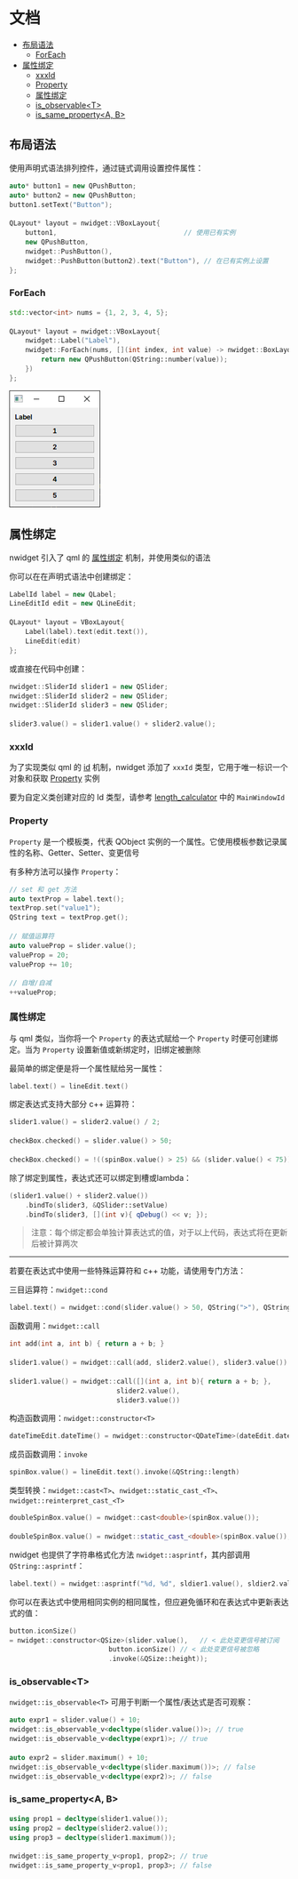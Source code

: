 # 文档

- [布局语法](#布局语法)
  - [ForEach](#foreach)
- [属性绑定](#属性绑定)
  - [xxxId](#xxxid)
  - [Property](#property)
  - [属性绑定](#属性绑定-1)
  - [is\_observable\<T\>](#is_observablet)
  - [is\_same\_property\<A, B\>](#is_same_propertya-b)

## 布局语法

使用声明式语法排列控件，通过链式调用设置控件属性：

```cpp
auto* button1 = new QPushButton;
auto* button2 = new QPushButton;
button1.setText("Button");

QLayout* layout = nwidget::VBoxLayout{
    button1,                                // 使用已有实例
    new QPushButton,
    nwidget::PushButton(),
    nwidget::PushButton(button2).text("Button"), // 在已有实例上设置
};
```

### ForEach

```cpp
std::vector<int> nums = {1, 2, 3, 4, 5};

QLayout* layout = nwidget::VBoxLayout{
    nwidget::Label("Label"),
    nwidget::ForEach(nums, [](int index, int value) -> nwidget::BoxLayoutItem {
        return new QPushButton(QString::number(value));
    })
};
```

![](../img/foreach_example.png)

## 属性绑定

nwidget 引入了 qml 的 [属性绑定](https://doc.qt.io/qt-6/qtqml-syntax-propertybinding.html) 机制，并使用类似的语法

你可以在在声明式语法中创建绑定：

```cpp
LabelId label = new QLabel;
LineEditId edit = new QLineEdit;

QLayout* layout = VBoxLayout{
    Label(label).text(edit.text()),
    LineEdit(edit)
};
```

或直接在代码中创建：

```cpp
nwidget::SliderId slider1 = new QSlider;
nwidget::SliderId slider2 = new QSlider;
nwidget::SliderId slider3 = new QSlider;

slider3.value() = slider1.value() + slider2.value();
```

### xxxId

为了实现类似 qml 的 [id](https://doc.qt.io/qt-6/qtqml-syntax-objectattributes.html#the-id-attribute) 机制，nwidget 添加了 `xxxId` 类型，它用于唯一标识一个对象和获取 [Property](#property) 实例

要为自定义类创建对应的 Id 类型，请参考 [length_calculator](../../examples/length_calculator/mainwindow.cpp) 中的 `MainWindowId`

### Property

`Property` 是一个模板类，代表 QObject 实例的一个属性。它使用模板参数记录属性的名称、Getter、Setter、变更信号

有多种方法可以操作 `Property`：

```cpp
// set 和 get 方法
auto textProp = label.text();
textProp.set("value1");
QString text = textProp.get();

// 赋值运算符
auto valueProp = slider.value();
valueProp = 20;
valueProp += 10;

// 自增/自减
++valueProp;
```

### 属性绑定

与 qml 类似，当你将一个 `Property` 的表达式赋给一个 `Property` 时便可创建绑定。当为 `Property` 设置新值或新绑定时，旧绑定被删除

最简单的绑定便是将一个属性赋给另一属性：

```cpp
label.text() = lineEdit.text()
```

绑定表达式支持大部分 c++ 运算符：

```cpp
slider1.value() = slider2.value() / 2;

checkBox.checked() = slider.value() > 50;

checkBox.checked() = !((spinBox.value() > 25) && (slider.value() < 75));
```

除了绑定到属性，表达式还可以绑定到槽或lambda：

```cpp
(slider1.value() + slider2.value())
    .bindTo(slider3, &QSlider::setValue)
    .bindTo(slider3, [](int v){ qDebug() << v; });
```

> 注意：每个绑定都会单独计算表达式的值，对于以上代码，表达式将在更新后被计算两次

---

若要在表达式中使用一些特殊运算符和 c++ 功能，请使用专门方法：

三目运算符：`nwidget::cond`

```cpp
label.text() = nwidget::cond(slider.value() > 50, QString(">"), QString("<"));
```

函数调用：`nwidget::call`

```cpp
int add(int a, int b) { return a + b; }

slider1.value() = nwidget::call(add, slider2.value(), slider3.value())

slider1.value() = nwidget::call([](int a, int b){ return a + b; },
                           slider2.value(),
                           slider3.value())
```

构造函数调用：`nwidget::constructor<T>`

```cpp
dateTimeEdit.dateTime() = nwidget::constructor<QDateTime>(dateEdit.date(), timeEdit.time());
```

成员函数调用：`invoke`

```cpp
spinBox.value() = lineEdit.text().invoke(&QString::length)
```

类型转换：`nwidget::cast<T>`、`nwidget::static_cast_<T>`、`nwidget::reinterpret_cast_<T>`

```cpp
doubleSpinBox.value() = nwidget::cast<double>(spinBox.value());

doubleSpinBox.value() = nwidget::static_cast_<double>(spinBox.value());
```

nwidget 也提供了字符串格式化方法 `nwidget::asprintf`，其内部调用 `QString::asprintf`：

```cpp
label.text() = nwidget::asprintf("%d, %d", sldier1.value(), sldier2.value());
```

你可以在表达式中使用相同实例的相同属性，但应避免循环和在表达式中更新表达式的值：

```cpp
button.iconSize()
= nwidget::constructor<QSize>(slider.value(),   // < 此处变更信号被订阅
                         button.iconSize() // < 此处变更信号被忽略
                         .invoke(&QSize::height));
```

### is_observable\<T>

`nwidget::is_observable<T>` 可用于判断一个属性/表达式是否可观察：

```cpp
auto expr1 = slider.value() + 10;
nwidget::is_observable_v<decltype(slider.value())>; // true
nwidget::is_observable_v<decltype(expr1)>; // true

auto expr2 = slider.maximum() + 10;
nwidget::is_observable_v<decltype(slider.maximum())>; // false
nwidget::is_observable_v<decltype(expr2)>; // false
```

### is_same_property<A, B>

```cpp
using prop1 = decltype(slider1.value());
using prop2 = decltype(slider2.value());
using prop3 = decltype(slider1.maximum());

nwidget::is_same_property_v<prop1, prop2>; // true
nwidget::is_same_property_v<prop1, prop3>; // false

```
